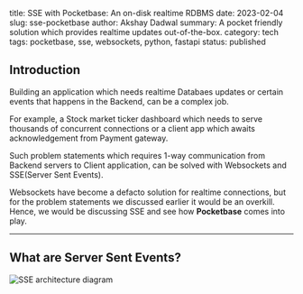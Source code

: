 title: SSE with Pocketbase: An on-disk realtime RDBMS
date: 2023-02-04
slug: sse-pocketbase
author: Akshay Dadwal
summary: A pocket friendly solution which provides realtime updates out-of-the-box.
category: tech
tags: pocketbase, sse, websockets, python, fastapi
status: published

## Introduction
Building an application which needs realtime Databaes updates or certain events that
happens in the Backend, can be a complex job.

For example, a Stock market ticker dashboard which needs to serve thousands of concurrent
connections or a client app which awaits acknowledgement from Payment gateway.

Such problem statements which requires 1-way communication from Backend servers
to Client application, can be solved with Websockets and SSE(Server Sent Events).

Websockets have become a defacto solution for realtime connections, but for the
problem statements we discussed earlier it would be an overkill. Hence, we would
be discussing SSE and see how **Pocketbase** comes into play.

--------------------------------------------------------------------------------
## What are Server Sent Events?
![SSE architecture diagram]({static}/images/sse_pocketbase.drawio.png)
